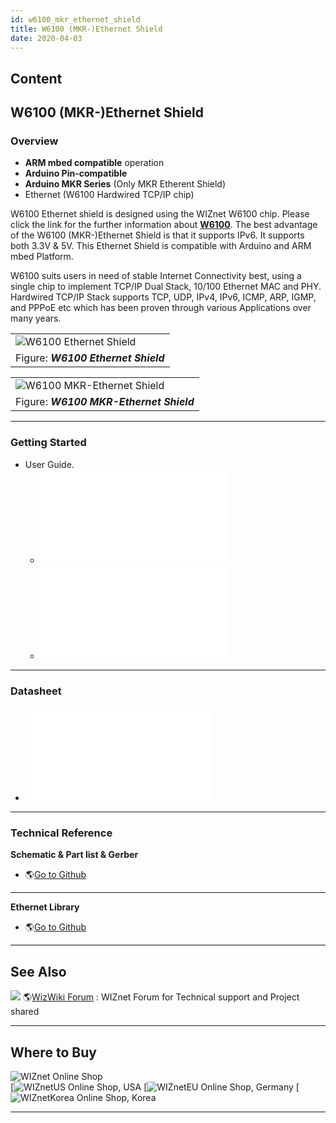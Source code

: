 ```yaml
---
id: w6100_mkr_ethernet_shield
title: W6100 (MKR-)Ethernet Shield
date: 2020-04-03
---
```



## Content
## W6100 (MKR-)Ethernet Shield

### Overview

  - **ARM mbed compatible** operation
  - **Arduino Pin-compatible**
  - **Arduino MKR Series** (Only MKR Etherent Shield)
  - Ethernet (W6100 Hardwired TCP/IP chip)

W6100 Ethernet shield is designed using the WIZnet W6100 chip. Please
click the link for the further information about
**[W6100](Overview.md)**. The best advantage of the W6100
(MKR-)Ethernet Shield is that it supports IPv6. It supports both 3.3V &
5V. This Ethernet Shield is compatible with Arduino and ARM mbed
Platform.

W6100 suits users in need of stable Internet Connectivity best, using a
single chip to implement TCP/IP Dual Stack, 10/100 Ethernet MAC and PHY.
Hardwired TCP/IP Stack supports TCP, UDP, IPv4, IPv6, ICMP, ARP, IGMP,
and PPPoE etc which has been proven through various Applications over
many years.

|                                                                                  |
| -------------------------------------------------------------------------------- |
| ![W6100 Ethernet Shield](/document_framework/img/osh/w6100_ethernet_shield/w6100_ethernet_sheild.png) |
| Figure: ***W6100 Ethernet Shield***                                              |

|                                                                                          |
| ---------------------------------------------------------------------------------------- |
| ![W6100 MKR-Ethernet Shield](/document_framework/img/osh/w6100_ethernet_shield/w6100_mkr_ethernet_sheild_1.png) |
| Figure: ***W6100 MKR-Ethernet Shield***                                                  |

-----

### Getting Started

  - User Guide.
      - ![Korean](/document_framework/img/osh/w6100_ethernet_shield/w6100_ethernet_shield_ug_v001k.pdf)
      - ![English](/document_framework/img/osh/w6100_ethernet_shield/w6100_ethernet_shield_ug_v001e.pdf)

-----

### Datasheet

   - ![Download](/document_framework/img/osh/w6100_ethernet_shield/w6100_ethernet_shield_ds_v100e.pdf)

-----

### Technical Reference

**Schematic & Part list & Gerber**

  - 🌎[Go to
    Github](https://github.com/Wiznet/Hardware-Files-of-WIZnet/tree/master/08_OSHW)

-----
**Ethernet Library**

  - 🌎[Go to Github](https://github.com/Wiznet/Ethernet/tree/IPv6)

-----

## See Also

![](/products/w5500/w5500_evb/icons/link.png) 🌎[WizWiki
Forum](http://www.wizwiki.net/forum) : WIZnet Forum for Technical
support and Project shared

-----

## Where to Buy



![WIZnet Online Shop](/document_framework/img/osh/w5100s_ethernet_shield/start/buynow.png)  
[![WIZnetUS Online Shop,
USA](/document_framework/img/osh/w5100s_ethernet_shield/start/dollar.png)
[![WIZnetEU Online Shop,
Germany](/document_framework/img/osh/w5100s_ethernet_shield/start/european-euro.png)
[![WIZnetKorea Online Shop,
Korea](/document_framework/img/osh/w5100s_ethernet_shield/start/won.png)



-----
